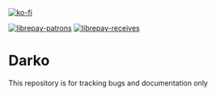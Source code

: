 [![ko-fi](https://www.ko-fi.com/img/githubbutton_sm.svg)](https://ko-fi.com/T6T01QUSE)

[![librepay-patrons](https://img.shields.io/liberapay/patrons/juraj.masiar.svg?logo=liberapay)](https://liberapay.com/juraj.masiar/)
[![librepay-receives](https://img.shields.io/liberapay/receives/juraj.masiar.svg?logo=liberapay)](https://liberapay.com/juraj.masiar/)

# Darko
This repository is for tracking bugs and documentation only
